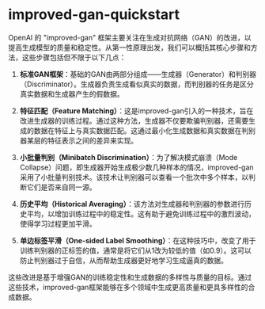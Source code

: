 # improved-gan-quickstart

OpenAI 的 "improved-gan" 框架主要关注在生成对抗网络（GAN）的改进，以提高生成模型的质量和稳定性。从第一性原理出发，我们可以概括其核心步骤和方法，这些步骤包括但不限于以下几点：

1. **标准GAN框架**：基础的GAN由两部分组成——生成器（Generator）和判别器（Discriminator）。生成器负责生成看似真实的数据，而判别器的任务是区分真实数据和生成器产生的假数据。

2. **特征匹配（Feature Matching）**：这是improved-gan引入的一种技术，旨在改进生成器的训练过程。通过这种方法，生成器不仅要欺骗判别器，还需要生成的数据在特征上与真实数据匹配。这通过最小化生成数据和真实数据在判别器某层的特征表示之间的差异来实现。

3. **小批量判别（Minibatch Discrimination）**：为了解决模式崩溃（Mode Collapse）问题，即生成器开始生成极少数几种样本的情况，improved-gan采用了小批量判别技术。该技术让判别器可以查看一个批次中多个样本，以判断它们是否来自同一源。

4. **历史平均（Historical Averaging）**：该方法对生成器和判别器的参数进行历史平均，以增加训练过程中的稳定性。这有助于避免训练过程中的激烈波动，使得学习过程更加平滑。

5. **单边标签平滑（One-sided Label Smoothing）**：在这种技巧中，改变了用于训练判别器的正标签的值，通常是将它们从1改为较低的值（如0.9）。这可以防止判别器过于自信，从而帮助生成器更好地学习生成逼真的数据。

这些改进是基于增强GAN的训练稳定性和生成数据的多样性与质量的目标。通过这些技术，improved-gan框架能够在多个领域中生成更高质量和更具多样性的合成数据。
